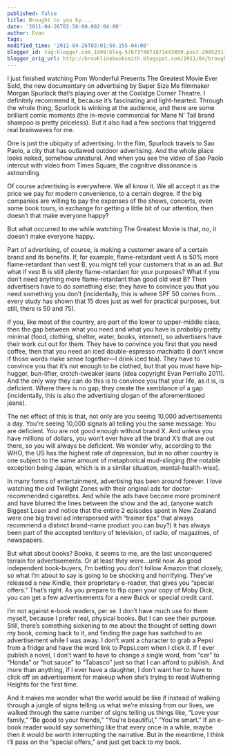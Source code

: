 ```yaml
---
published: false
title: Brought to you by....
date: '2011-04-26T02:58:00.002-04:00'
author: Evan
tags: 
modified_time: '2011-04-26T03:01:50.155-04:00'
blogger_id: tag:blogger.com,1999:blog-5767374071871443859.post-2995231742115887427
blogger_orig_url: http://brooklinebooksmith.blogspot.com/2011/04/brought-to-you-by.html
---
```


<p class="MsoNormal">I just finished watching Pom Wonderful Presents The Greatest Movie Ever Sold, the new documentary on advertising by Super Size Me filmmaker Morgan Spurlock that’s playing over at the Coolidge Corner Theatre. I definitely recommend it, because it’s fascinating and light-hearted. Through the whole thing, Spurlock is winking at the audience, and there are some brilliant comic moments (the in-movie commercial for Mane N’ Tail brand shampoo is pretty priceless). But it also had a few sections that triggered real brainwaves for me.</p>  <p class="MsoNormal">One is just the ubiquity of advertising. In the film, Spurlock travels to Sao Paolo, a city that has outlawed outdoor advertising. And the whole place looks naked, somehow unnatural. And when you see the video of Sao Paolo intercut with video from Times Square, the cognitive dissonance is astounding.</p><p class="MsoNormal">Of course advertising is everywhere. We all know it. We all accept it as the price we pay for modern convenience, to a certain degree. If the big companies are willing to pay the expenses of the shows, concerts, even some book tours, in exchange for getting a little bit of our attention, then doesn’t that make everyone happy?</p>  <p class="MsoNormal">But what occurred to me while watching The Greatest Movie is that, no, it doesn’t make everyone happy.</p><p class="MsoNormal">Part of advertising, of course, is making a customer aware of a certain brand and its benefits. If, for example, flame-retardant vest A is 50% more flame-retardant than vest B, you might tell your customers that in an ad. But what if vest B is still plenty flame-retardant for your purposes? What if you don’t need anything more flame-retardant than good old vest B? Then advertisers have to do something else: they have to convince you that you need something you don’t (incidentally, this is where SPF 50 comes from…every study has shown that 15 does just as well for practical purposes, but still, there is 50 and 75).</p>  <p class="MsoNormal">If you, like most of the country, are part of the lower to upper-middle class, then the gap between what you need and what you have is probably pretty minimal (food, clothing, shelter, water, books, internet), so advertisers have their work cut out for them. They have to convince you first that you need coffee, then that you need an iced double-espresso machiatto (I don’t know if those words make sense together—I drink iced tea). They have to convince you that it’s not enough to be clothed, but that you must have hip-hugger, bun-lifter, crotch-tweaker jeans (idea copyright Evan Perriello 2011). And the only way they can do this is to convince you that your life, as it is, is deficient. Where there is no gap, they create the semblance of a gap (incidentally, this is also the advertising slogan of the aforementioned jeans).</p>  <p class="MsoNormal">The net effect of this is that, not only are you seeing 10,000 advertisements a day. You’re seeing 10,000 signals all telling you the same message: You are deficient. You are not good enough without brand X. And unless you have millions of dollars, you won’t ever have all the brand X’s that are out there, so you will always be deficient. We wonder why, according to the WHO, the US has the highest rate of depression, but in no other country is one subject to the same amount of metaphorical mud-slinging (the notable exception being Japan, which is in a similar situation, mental-health-wise).</p>  <p class="MsoNormal">In many forms of entertainment, advertising has been around forever. I love watching the old Twilight Zones with their original ads for doctor-recommended cigarettes. And while the ads have become more prominent and have blurred the lines between the show and the ad, (anyone watch Biggest Loser and notice that the entire 2 episodes spent in New Zealand were one big travel ad interspersed with “trainer tips” that always recommend a distinct brand-name product you can buy?) it has always been part of the accepted territory of television, of radio, of magazines, of newspapers.</p>  <p class="MsoNormal">But what about books? Books, it seems to me, are the last unconquered terrain for advertisements. Or at least they were…until now. As good independent book-buyers, I’m betting you don’t follow Amazon that closely, so what I’m about to say is going to be shocking and horrifying. They’ve released a new Kindle, their proprietary e-reader, that gives you “special offers.” That’s right. As you prepare to flip open your copy of Moby Dick, you can get a few advertisements for a new Buick or special credit card.</p>  <p class="MsoNormal">I’m not against e-book readers, per se. I don’t have much use for them myself, because I prefer real, physical books. But I can see their purpose. Still, there’s something sickening to me about the thought of setting down my book, coming back to it, and finding the page has switched to an advertisement while I was away. I don’t want a character to grab a Pepsi from a fridge and have the word link to Pepsi.com when I click it. If I ever publish a novel, I don’t want to have to change a single word, from “car” to “Honda” or “hot sauce” to “Tabasco” just so that I can afford to publish. And more than anything, if I ever have a daughter, I don’t want her to have to click off an advertisement for makeup when she’s trying to read Wuthering Heights for the first time.</p>  <p class="MsoNormal">And it makes me wonder what the world would be like if instead of walking through a jungle of signs telling us what we’re missing from our lives, we walked through the same number of signs telling us things like, “Love your family,” “Be good to your friends,” “You’re beautiful,” “You’re smart.” If an e-book reader would say something like that every once in a while, maybe then it would be worth interrupting the narrative. But in the meantime, I think I’ll pass on the “special offers,” and just get back to my book.</p>